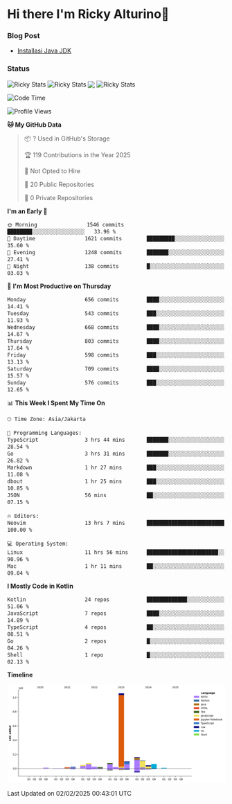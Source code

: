 # Hi there I'm Ricky Alturino👋

### Blog Post

<!-- BLOG-POST-LIST:START -->

- [Installasi Java JDK](https://onirutla.medium.com/installasi-java-jdk-ec701beeb5cb?source=rss-d9d81c918cc9------2)
<!-- BLOG-POST-LIST:END -->

### Status

<img align="center" alt="Ricky Stats" src="https://github-readme-stats.vercel.app/api?username=Alturino&theme=dark&show_icons=true&hide_border=false" />
<img align="center" alt="Ricky Stats" src="https://github-readme-stats.vercel.app/api/top-langs/?username=Alturino&theme=dark&show_icons=true&layout=compact"/>
<img align="center" width="640px" src="https://github-readme-stats.vercel.app/api/wakatime?username=Alturino&layout=compact&hide_border=true&theme=dark">
<img align="center" alt="Ricky Stats" src="https://leetcard.jacoblin.cool/onirutla?border=0&radius=20&ext=activity"/>

<!--START_SECTION:waka-->
![Code Time](http://img.shields.io/badge/Code%20Time-924%20hrs%2011%20mins-blue)

![Profile Views](http://img.shields.io/badge/Profile%20Views-0-blue)

**🐱 My GitHub Data** 

> 📦 ? Used in GitHub's Storage 
 > 
> 🏆 119 Contributions in the Year 2025
 > 
> 🚫 Not Opted to Hire
 > 
> 📜 20 Public Repositories 
 > 
> 🔑 0 Private Repositories 
 > 
**I'm an Early 🐤** 

```text
🌞 Morning                1546 commits        ████████░░░░░░░░░░░░░░░░░   33.96 % 
🌆 Daytime                1621 commits        █████████░░░░░░░░░░░░░░░░   35.60 % 
🌃 Evening                1248 commits        ███████░░░░░░░░░░░░░░░░░░   27.41 % 
🌙 Night                  138 commits         █░░░░░░░░░░░░░░░░░░░░░░░░   03.03 % 
```
📅 **I'm Most Productive on Thursday** 

```text
Monday                   656 commits         ████░░░░░░░░░░░░░░░░░░░░░   14.41 % 
Tuesday                  543 commits         ███░░░░░░░░░░░░░░░░░░░░░░   11.93 % 
Wednesday                668 commits         ████░░░░░░░░░░░░░░░░░░░░░   14.67 % 
Thursday                 803 commits         ████░░░░░░░░░░░░░░░░░░░░░   17.64 % 
Friday                   598 commits         ███░░░░░░░░░░░░░░░░░░░░░░   13.13 % 
Saturday                 709 commits         ████░░░░░░░░░░░░░░░░░░░░░   15.57 % 
Sunday                   576 commits         ███░░░░░░░░░░░░░░░░░░░░░░   12.65 % 
```


📊 **This Week I Spent My Time On** 

```text
🕑︎ Time Zone: Asia/Jakarta

💬 Programming Languages: 
TypeScript               3 hrs 44 mins       ███████░░░░░░░░░░░░░░░░░░   28.54 % 
Go                       3 hrs 31 mins       ███████░░░░░░░░░░░░░░░░░░   26.82 % 
Markdown                 1 hr 27 mins        ███░░░░░░░░░░░░░░░░░░░░░░   11.08 % 
dbout                    1 hr 25 mins        ███░░░░░░░░░░░░░░░░░░░░░░   10.85 % 
JSON                     56 mins             ██░░░░░░░░░░░░░░░░░░░░░░░   07.15 % 

🔥 Editors: 
Neovim                   13 hrs 7 mins       █████████████████████████   100.00 % 

💻 Operating System: 
Linux                    11 hrs 56 mins      ███████████████████████░░   90.96 % 
Mac                      1 hr 11 mins        ██░░░░░░░░░░░░░░░░░░░░░░░   09.04 % 
```

**I Mostly Code in Kotlin** 

```text
Kotlin                   24 repos            █████████████░░░░░░░░░░░░   51.06 % 
JavaScript               7 repos             ████░░░░░░░░░░░░░░░░░░░░░   14.89 % 
TypeScript               4 repos             ██░░░░░░░░░░░░░░░░░░░░░░░   08.51 % 
Go                       2 repos             █░░░░░░░░░░░░░░░░░░░░░░░░   04.26 % 
Shell                    1 repo              █░░░░░░░░░░░░░░░░░░░░░░░░   02.13 % 
```



**Timeline**

![Lines of Code chart](https://raw.githubusercontent.com/Alturino/Alturino/main/assets/bar_graph.png)


 Last Updated on 02/02/2025 00:43:01 UTC
<!--END_SECTION:waka-->
